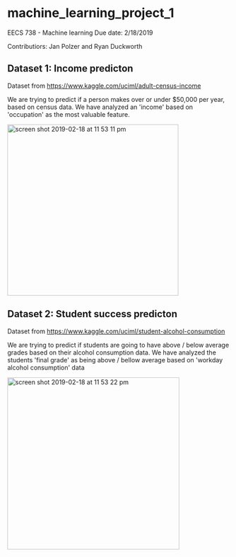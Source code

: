 # machine_learning_project_1

EECS 738 - Machine learning
Due date: 2/18/2019

Contributiors: Jan Polzer and Ryan Duckworth



## Dataset 1: Income predicton

Dataset from https://www.kaggle.com/uciml/adult-census-income

We are trying to predict if a person makes over or under $50,000 per year, based on census data.
We have analyzed an 'income' based on  'occupation' as the most valuable feature.

<img width="387" alt="screen shot 2019-02-18 at 11 53 11 pm" src="https://user-images.githubusercontent.com/7841727/52993422-bb038280-33d9-11e9-94f8-21d516c4ef82.png">

## Dataset 2: Student success predicton

Dataset from https://www.kaggle.com/uciml/student-alcohol-consumption

We are trying to predict if students are going to have above / below average grades based on their alcohol consumption data.
We have analyzed the students 'final grade' as being above / bellow average based on 'workday alcohol consumption' data

<img width="389" alt="screen shot 2019-02-18 at 11 53 22 pm" src="https://user-images.githubusercontent.com/7841727/52993418-b8089200-33d9-11e9-9110-6201193477ef.png">
